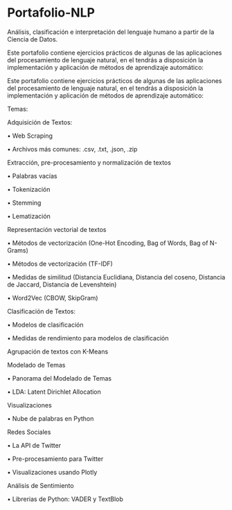 # Portafolio-NLP
Análisis, clasificación e interpretación del lenguaje humano a partir de la Ciencia de Datos.

Este portafolio contiene ejercicios prácticos de algunas de las aplicaciones del procesamiento de lenguaje natural, en el tendrás a disposición la implementación y aplicación de métodos de aprendizaje automático:

Este portafolio contiene ejercicios prácticos de algunas de las aplicaciones del procesamiento de lenguaje natural, en el tendrás a disposición la implementación y aplicación de métodos de aprendizaje automático:

Temas:

Adquisición de Textos:

•	Web Scraping

•	Archivos más comunes: .csv, .txt, .json, .zip

Extracción, pre-procesamiento y normalización de textos

•	Palabras vacías

•	Tokenización

•	Stemming

•	Lematización

Representación vectorial de textos

•	Métodos de vectorización (One-Hot Encoding, Bag of Words, Bag of N-Grams)

•	Métodos de vectorización (TF-IDF)

•	Medidas de similitud (Distancia Euclidiana, Distancia del coseno, Distancia de Jaccard, Distancia de Levenshtein)

•	Word2Vec (CBOW, SkipGram)


Clasificación de Textos:

•	Modelos de clasificación

•	Medidas de rendimiento para modelos de clasificación

Agrupación de textos con K-Means

Modelado de Temas

•	Panorama del Modelado de Temas

•	LDA: Latent Dirichlet Allocation


Visualizaciones

•	Nube de palabras en Python

Redes Sociales

•	La API de Twitter

•	Pre-procesamiento para Twitter

•	Visualizaciones usando Plotly

Análisis de Sentimiento

•	Librerias de Python: VADER y TextBlob



